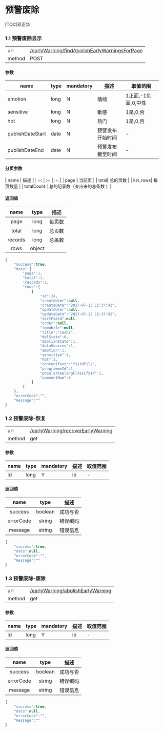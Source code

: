 #  预警废除

[TOC]邓正华

 
### 1.1 预警废除显示 

| | |
| - | - |
| url | [/earlyWarning/findAbolishEarlyWarningsForPage](/earlyWarning/findAbolishEarlyWarningsForPage) | 
| method | POST | 

#### 参数

| name | type | mandatory | 描述 | 取值范围 |
| - | - | - | - | - |
emotion | long | N | 情绪 | 1正面,-1负面,0,中性 |<br />
sensitive | long | N | 敏感 | 1是,0,否 |
hot | long | N | 热门 | 1是,0,否  |
publishDateStart | date | N | 预警发布开始时间  | - |<br />
publishDateEnd | date | N | 预警发布截至时间 | - |

#### 分页参数

| name | 描述 |
| :-: | :-: | :-: |
| page | 当前页 |
| total| 总的页数 |
| list_rows| 每页数量 |
| totalCount | 总的记录数（查出来的总条数 ）|

#### 返回值
| name | type | 描述 |
| :-: | :-: | :-: |
| page | long | 每页数 |
| total | long | 总页数|
| records | long | 总条数 |
| rows | object |  |
 

```javascript
{
    "success":true,
    "data":{
        "page":1,
        "total":1,
        "records":1,
        "rows":[
            {
                "id":24,
                "createUser":null,
                "createDate":"2017-07-13 15:37:02",
                "updateUser":null,
                "updateDate":"2017-07-13 15:37:02",
                "sortField":null,
                "order":null,
                "tqmobile":null,
                "title":"ceshi",
                "delState":0,
                "abolishState":1,
                "dataSources":1,
                "emotion":1,
                "sensitive":1,
                "hot":1,
                "contentText":"fjsldfjls",
                "programmeId":1,
                "popularFeelingClassifyId":1,
                "commentNum":0
            }
        ]
    },
    "errorCode":"",
    "message":""
}
```
 
### 1.2 预警废除-恢复

| | |
| - | - |
| url | [/earlyWarning/recoverEarlyWarning](/earlyWarning/recoverEarlyWarning) | 
| method | get | 

#### 参数

| name | type | mandatory | 描述 | 取值范围 |
| - | - | - | - | - |
| id | long | Y | id | - |


#### 返回值 


| name | type | 描述 |
| :-: | :-: | :-: |
| success | boolean | 成功与否 |
| errorCode | string | 错误编码 |
| message | string | 错误信息 |

```javascript
{
    "success":true,
    "data":null,
    "errorCode":"",
    "message":""
}
```
### 1.3 预警废除-废除

| | |
| - | - |
| url | [/earlyWarning/abolishEarlyWarning](/earlyWarning/abolishEarlyWarning) | 
| method | get | 

#### 参数

| name | type | mandatory | 描述 | 取值范围 |
| - | - | - | - | - |
| id | long | Y | id | - |


#### 返回值 


| name | type | 描述 |
| :-: | :-: | :-: |
| success | boolean | 成功与否 |
| errorCode | string | 错误编码 |
| message | string | 错误信息 |

```javascript
{
    "success":true,
    "data":null,
    "errorCode":"",
    "message":""
}
```
 
